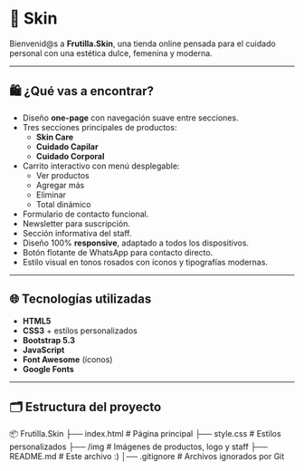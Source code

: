 # 🍓 Skin

Bienvenid@s a **Frutilla.Skin**, una tienda online pensada para el cuidado personal con una estética dulce, femenina y moderna.  

---

## 🛍️ ¿Qué vas a encontrar?

- Diseño **one-page** con navegación suave entre secciones.
- Tres secciones principales de productos:
  - **Skin Care**
  - **Cuidado Capilar**
  - **Cuidado Corporal**
- Carrito interactivo con menú desplegable:
  - Ver productos
  - Agregar más
  - Eliminar
  - Total dinámico
- Formulario de contacto funcional.
- Newsletter para suscripción.
- Sección informativa del staff.
- Diseño 100% **responsive**, adaptado a todos los dispositivos.
- Botón flotante de WhatsApp para contacto directo.
- Estilo visual en tonos rosados con íconos y tipografías modernas.

---

## 🌐 Tecnologías utilizadas

- **HTML5**
- **CSS3** + estilos personalizados
- **Bootstrap 5.3**
- **JavaScript**
- **Font Awesome** (íconos)
- **Google Fonts**

---

## 🗂️ Estructura del proyecto

📦 Frutilla.Skin 
├── index.html # Página principal 
├── style.css # Estilos personalizados 
├── /img # Imágenes de productos, logo y staff 
├── README.md # Este archivo :) 
│── .gitignore # Archivos ignorados por Git
